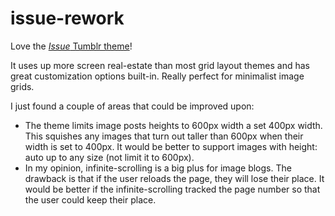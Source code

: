 # issue-rework
Love the [*Issue* Tumblr theme](https://www.tumblr.com/theme/38861)!

It uses up more screen real-estate than most grid layout themes and has great customization options built-in. Really perfect for minimalist image grids. 

I just found a couple of areas that could be improved upon:

- The theme limits image posts heights to 600px width a set 400px width. This squishes any images that turn out taller than 600px when their width is set to 400px. It would be better to support images with height: auto up to any size (not limit it to 600px).
- In my opinion, infinite-scrolling is a big plus for image blogs. The drawback is that if the user reloads the page, they will lose their place. It would be better if the infinite-scrolling tracked the page number so that the user could keep their place.
